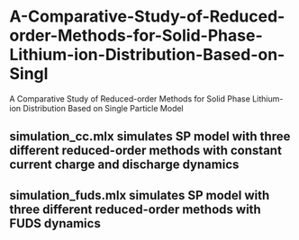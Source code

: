 # A-Comparative-Study-of-Reduced-order-Methods-for-Solid-Phase-Lithium-ion-Distribution-Based-on-Singl
A Comparative Study of Reduced-order Methods for Solid Phase Lithium-ion Distribution Based on Single Particle Model

## simulation_cc.mlx simulates SP model with three different reduced-order methods with constant current charge and discharge dynamics

## simulation_fuds.mlx simulates SP model with three different reduced-order methods with FUDS dynamics
